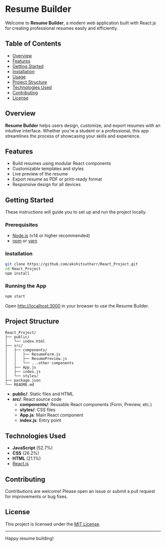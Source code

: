 # Resume Builder

Welcome to **Resume Builder**, a modern web application built with React.js for creating professional resumes easily and efficiently.

## Table of Contents

- [Overview](#overview)
- [Features](#features)
- [Getting Started](#getting-started)
- [Installation](#installation)
- [Usage](#usage)
- [Project Structure](#project-structure)
- [Technologies Used](#technologies-used)
- [Contributing](#contributing)
- [License](#license)

## Overview

**Resume Builder** helps users design, customize, and export resumes with an intuitive interface. Whether you're a student or a professional, this app streamlines the process of showcasing your skills and experience.

## Features

- Build resumes using modular React components
- Customizable templates and styles
- Live preview of the resume
- Export resume as PDF or print-ready format
- Responsive design for all devices

## Getting Started

These instructions will guide you to set up and run the project locally.

### Prerequisites

- [Node.js](https://nodejs.org/) (v14 or higher recommended)
- [npm](https://www.npmjs.com/) or [yarn](https://yarnpkg.com/)

### Installation

```bash
git clone https://github.com/akshitsutharr/React_Project.git
cd React_Project
npm install
```

### Running the App

```bash
npm start
```

Open [http://localhost:3000](http://localhost:3000) in your browser to use the Resume Builder.

## Project Structure

```
React_Project/
├── public/
│   └── index.html
├── src/
│   ├── components/
│   │   ├── ResumeForm.js
│   │   ├── ResumePreview.js
│   │   └── ...other components
│   ├── App.js
│   ├── index.js
│   └── styles/
├── package.json
└── README.md
```

- **public/**: Static files and HTML
- **src/**: React source code
  - **components/**: Reusable React components (Form, Preview, etc.)
  - **styles/**: CSS files
  - **App.js**: Main React component
  - **index.js**: Entry point

## Technologies Used

- **JavaScript** (52.7%)
- **CSS** (26.2%)
- **HTML** (21.1%)
- [React.js](https://reactjs.org/)

## Contributing

Contributions are welcome! Please open an issue or submit a pull request for improvements or bug fixes.

## License

This project is licensed under the [MIT License](LICENSE).

---

Happy resume building!
